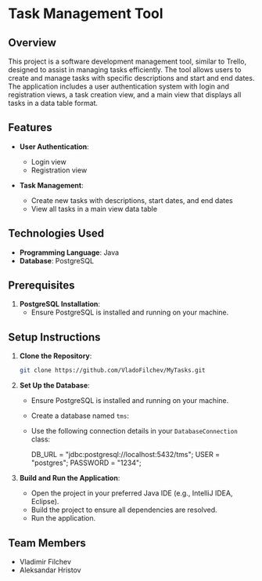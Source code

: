 # Task Management Tool

## Overview

This project is a software development management tool, similar to Trello, designed to assist in managing tasks efficiently. The tool allows users to create and manage tasks with specific descriptions and start and end dates. The application includes a user authentication system with login and registration views, a task creation view, and a main view that displays all tasks in a data table format.

## Features

- **User Authentication**:
  - Login view
  - Registration view

- **Task Management**:
  - Create new tasks with descriptions, start dates, and end dates
  - View all tasks in a main view data table

## Technologies Used

- **Programming Language**: Java
- **Database**: PostgreSQL

## Prerequisites

1. **PostgreSQL Installation**:
   - Ensure PostgreSQL is installed and running on your machine.

## Setup Instructions

1. **Clone the Repository**:
    ```sh
    git clone https://github.com/VladoFilchev/MyTasks.git
    ```

2. **Set Up the Database**:
    - Ensure PostgreSQL is installed and running on your machine.
    - Create a database named `tms`:
    - Use the following connection details in your `DatabaseConnection` class:
      
         DB_URL = "jdbc:postgresql://localhost:5432/tms";
         USER = "postgres";
         PASSWORD = "1234";

3. **Build and Run the Application**:
    - Open the project in your preferred Java IDE (e.g., IntelliJ IDEA, Eclipse).
    - Build the project to ensure all dependencies are resolved.
    - Run the application.

## Team Members

- Vladimir Filchev
- Aleksandar Hristov


